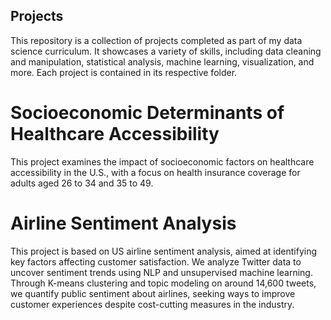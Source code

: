 ## Projects
This repository is a collection of projects completed as part of my data science curriculum. It showcases a variety of skills, including data cleaning and manipulation, statistical analysis, machine learning, visualization, and more. Each project is contained in its respective folder.

# Socioeconomic Determinants of Healthcare Accessibility
This project examines the impact of socioeconomic factors on healthcare accessibility in the U.S., with a focus on health insurance coverage for adults aged 26 to 34 and 35 to 49.


# Airline Sentiment Analysis
This project is based on US airline sentiment analysis, aimed at identifying key factors affecting customer satisfaction. We analyze Twitter data to uncover sentiment trends using NLP and unsupervised machine learning. Through K-means clustering and topic modeling on around 14,600 tweets, we quantify public sentiment about airlines, seeking ways to improve customer experiences despite cost-cutting measures in the industry.




